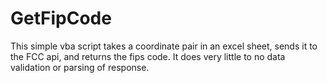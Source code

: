 GetFipCode
==========

This simple vba script takes a coordinate pair in an excel sheet, sends it to the FCC api, and returns the fips code. It does very little to no data validation or parsing of response.
